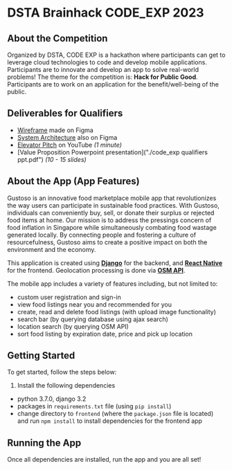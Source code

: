 # DSTA Brainhack CODE_EXP 2023

## About the Competition

Organized by DSTA, CODE EXP is a hackathon where participants can get to leverage cloud technologies to code and develop mobile applications.
Participants are to innovate and develop an app to solve real-world problems! The theme for the competition is: **Hack for Public Good**. 
Participants are to work on an application for the benefit/well-being of the public. 

## Deliverables for Qualifiers

- [Wireframe](https://www.figma.com/file/ok2RZYXx9M2uyqusGX7DpM/code_exp-wireframe?type=whiteboard&t=nBycGwRcrWux6BB7-1) made on Figma
- [System Architecture](https://www.figma.com/file/pq6yJLABmHrupsthdZ9HSf/code_exp-architecture?type=whiteboard&t=MSHPrPCd5MGqDtt3-6) also on Figma
- [Elevator Pitch](https://www.youtube.com/watch?v=jPgynG7qG3Y) on YouTube *(1 minute)*
- [Value Proposition Powerpoint presentation]("./code_exp qualifiers ppt.pdf") *(10 - 15 slides)*

## About the App (App Features)

Gustoso is an innovative food marketplace mobile app that revolutionizes the way users can participate in sustainable food practices. 
With Gustoso, individuals can conveniently buy, sell, or donate their surplus or rejected food items at home. 
Our mission is to address the pressings concern of food inflation in Singapore while simultaneously combating food wastage generated locally. 
By connecting people and fostering a culture of resourcefulness, Gustoso aims to create a positive impact on both the environment and the economy.

This application is created using [**Django**](https://docs.djangoproject.com/en/4.1/) for the backend,
and [**React Native**](https://reactnative.dev/) for the frontend. 
Geolocation processing is done via [**OSM API**](https://nominatim.openstreetmap.org/ui/search.html).


The mobile app includes a variety of features including, but not limited to:
- custom user registration and sign-in
- view food listings near you and recommended for you
- create, read and delete food listings (with upload image functionality)
- search bar (by querying database using ajax search)
- location search (by querying OSM API)
- sort food listing by expiration date, price and pick up location

## Getting Started

To get started, follow the steps below:

1. Install the following dependencies
- python 3.7.0, django 3.2
- packages in `requirements.txt` file (using `pip install`)
- change directory to `frontend` (where the `package.json` file is located) and run `npm install` to install dependencies for the frontend app

## Running the App
Once all dependencies are installed, run the app and you are all set! 
